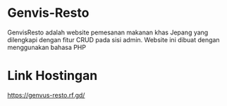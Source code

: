 # Genvis-Resto
GenvisResto adalah website pemesanan makanan khas Jepang yang dilengkapi dengan fitur CRUD pada sisi admin. Website ini dibuat dengan menggunakan bahasa PHP


# Link Hostingan
https://genvus-resto.rf.gd/
